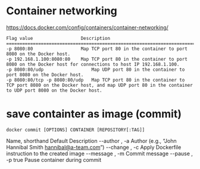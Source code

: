 # Container networking
https://docs.docker.com/config/containers/container-networking/
```
Flag value	                Description
===============================================================================
-p 8080:80	                Map TCP port 80 in the container to port 8080 on the Docker host.
-p 192.168.1.100:8080:80	Map TCP port 80 in the container to port 8080 on the Docker host for connections to host IP 192.168.1.100.
-p 8080:80/udp	                Map UDP port 80 in the container to port 8080 on the Docker host.
-p 8080:80/tcp -p 8080:80/udp	Map TCP port 80 in the container to TCP port 8080 on the Docker host, and map UDP port 80 in the container to UDP port 8080 on the Docker host.
```

# save containter as image (commit)
```
docker commit [OPTIONS] CONTAINER [REPOSITORY[:TAG]]
```

Name, shorthand	Default	Description
--author , -a		Author (e.g., “John Hannibal Smith hannibal@a-team.com”)
--change , -c		Apply Dockerfile instruction to the created image
--message , -m		Commit message
--pause , -p	true	Pause container during commit
